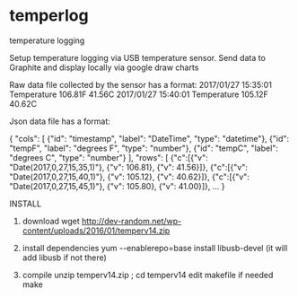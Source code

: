# temperlog
temperature logging

Setup temperature logging via USB temperature sensor. 
Send data to Graphite and display locally via google draw charts

Raw data file collected by the sensor has a format:
    2017/01/27 15:35:01 Temperature 106.81F 41.56C
    2017/01/27 15:40:01 Temperature 105.12F 40.62C

Json data file has a format:

{
"cols": [
  {"id": "timestamp", "label": "DateTime",  "type": "datetime"},
  {"id": "tempF",     "label": "degrees F", "type": "number"},
  {"id": "tempC",     "label": "degrees C", "type": "number"}
],
"rows": [
{"c":[{"v": "Date(2017,0,27,15,35,1)"}, {"v": 106.81}, {"v": 41.56}]},
{"c":[{"v": "Date(2017,0,27,15,40,1)"}, {"v": 105.12}, {"v": 40.62}]},
{"c":[{"v": "Date(2017,0,27,15,45,1)"}, {"v": 105.80}, {"v": 41.00}]},
...
}

INSTALL

1. download 
   wget http://dev-random.net/wp-content/uploads/2016/01/temperv14.zip

2. install dependencies 
    yum --enablerepo=base install libusb-devel (it will add libusb if not there)

3. compile
   unzip  temperv14.zip ; cd temperv14
   edit makefile if needed
   make

